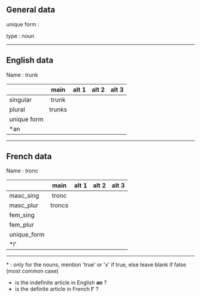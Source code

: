 ## General data

unique form :

type : noun

---

## English data

Name : trunk

|             |  main  | alt 1 | alt 2 | alt 3 |
| :---------- | :----: | :---: | :---: | ----- |
| singular    | trunk  |       |       |       |
| plural      | trunks |       |       |       |
| unique form |        |       |       |       |
| \*an        |        |       |       |       |

---

## French data

Name : tronc

|             |  main  | alt 1 | alt 2 | alt 3 |
| :---------- | :----: | :---: | :---: | :---: |
| masc_sing   | tronc  |       |       |       |
| masc_plur   | troncs |       |       |       |
| fem_sing    |        |       |       |       |
| fem_plur    |        |       |       |       |
| unique_form |        |       |       |       |
| \*l'        |        |       |       |       |

---

\* : only for the nouns, mention 'true' or 'x' if true, else leave blank if false (most common case)

- is the indefinite article in English **an** ?
- is the definite article in French **l'** ?
